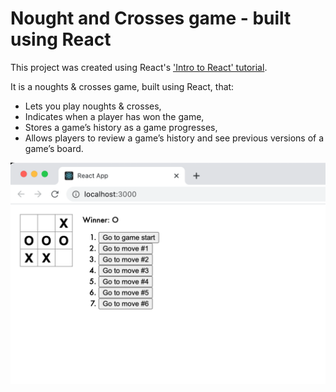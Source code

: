 # Nought and Crosses game - built using React

This project was created using React's ['Intro to React' tutorial](https://reactjs.org/tutorial/tutorial.html).

It is a noughts & crosses game, built using React, that:

- Lets you play noughts & crosses,
- Indicates when a player has won the game,
- Stores a game’s history as a game progresses,
- Allows players to review a game’s history and see previous versions of a game’s board.

![Screenshot](Screenshot.png)